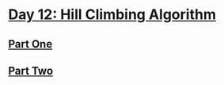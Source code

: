 # [Day 12: Hill Climbing Algorithm](https://adventofcode.com/2022/day/12)

## [Part One](https://adventofcode.com/2022/day/12#part1)

## [Part Two](https://adventofcode.com/2022/day/12#part2)
